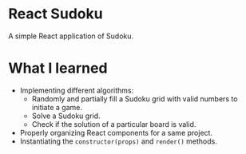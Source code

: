 # React Sudoku

A simple React application of Sudoku.

# What I learned

- Implementing different algorithms:
  - Randomly and partially fill a Sudoku grid with valid numbers to initiate a game.
  - Solve a Sudoku grid.
  - Check if the solution of a particular board is valid.
- Properly organizing React components for a same project.
- Instantiating the `constructor(props)` and `render()` methods.

